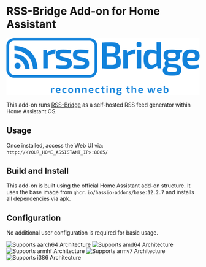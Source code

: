 # RSS-Bridge Add-on for Home Assistant

![RSS-Bridge](https://raw.githubusercontent.com/christopherjnash/home-assistant-addons/main/rss-bridge/logo.png)

This add-on runs [RSS-Bridge](https://github.com/RSS-Bridge/rss-bridge) as a self-hosted RSS feed generator within Home Assistant OS.

## Usage

Once installed, access the Web UI via:  
`http://<YOUR_HOME_ASSISTANT_IP>:8085/`

## Build and Install

This add-on is built using the official Home Assistant add-on structure. It uses the base image from `ghcr.io/hassio-addons/base:12.2.7` and installs all dependencies via apk.

## Configuration

No additional user configuration is required for basic usage.

![Supports aarch64 Architecture][aarch64-shield]
![Supports amd64 Architecture][amd64-shield]
![Supports armhf Architecture][armhf-shield]
![Supports armv7 Architecture][armv7-shield]
![Supports i386 Architecture][i386-shield]

[aarch64-shield]: https://img.shields.io/badge/aarch64-yes-green.svg
[amd64-shield]: https://img.shields.io/badge/amd64-yes-green.svg
[armhf-shield]: https://img.shields.io/badge/armhf-yes-green.svg
[armv7-shield]: https://img.shields.io/badge/armv7-yes-green.svg
[i386-shield]: https://img.shields.io/badge/i386-yes-green.svg
